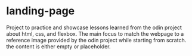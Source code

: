 # landing-page
Project to practice and showcase lessons learned from the odin project about html, css, and flexbox.
The main focus to match the webpage to a reference image provided by the odin project while starting from scratch.
the content is either empty or placeholder.
